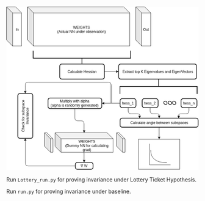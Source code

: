 ![FlowChart](Subspace_Invariance_Flowchart.png)


Run `Lottery_run.py` for proving invariance under Lottery Ticket Hypothesis.

Run `run.py` for proving invariance under baseline.
